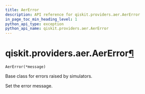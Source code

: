 ```yaml
---
title: AerError
description: API reference for qiskit.providers.aer.AerError
in_page_toc_min_heading_level: 1
python_api_type: exception
python_api_name: qiskit.providers.aer.AerError
---
```


# qiskit.providers.aer.AerError[¶](#qiskit-providers-aer-aererror "Permalink to this headline")

<span id="qiskit.providers.aer.AerError" />

`AerError(*message)`

Base class for errors raised by simulators.

Set the error message.

